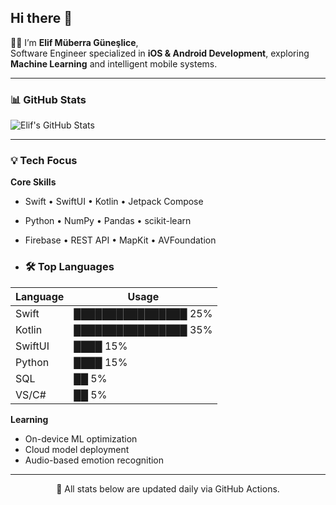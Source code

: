 ## Hi there 👋

👩‍💻 I’m **Elif Müberra Güneşlice**,  
Software Engineer specialized in **iOS & Android Development**, exploring **Machine Learning** and intelligent mobile systems.

---

### 📊 GitHub Stats

![Elif's GitHub Stats](https://github-readme-stats.vercel.app/api?username=ElifMuberra-Guneslice&show_icons=true&theme=tokyonight&hide_border=true)

---
### 💡 Tech Focus

**Core Skills**  
- Swift • SwiftUI • Kotlin • Jetpack Compose  
- Python • NumPy • Pandas • scikit-learn  
- Firebase • REST API • MapKit • AVFoundation

- ### 🛠️ Top Languages

| Language | Usage |
|----------|-------|
| Swift    | ████████████████ 25% |
| Kotlin   | ████████████████ 35% |
| SwiftUI  | ████ 15% |
| Python   | ████ 15% |
| SQL      | ██ 5% |
| VS/C#    | ██ 5% |


**Learning**  
- On-device ML optimization  
- Cloud model deployment  
- Audio-based emotion recognition  

---

<p align="center">🚀 All stats below are updated daily via GitHub Actions.</p>
